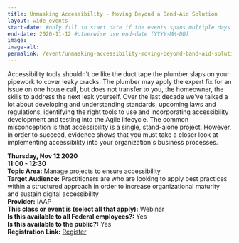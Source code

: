 ```yaml
---
title: Unmasking Accessibility - Moving Beyond a Band-Aid Solution
layout: wide_events
start-date: #only fill in start date if the events spans multiple days (YYYY-MM-DD)
end-date: 2020-11-12 #otherwise use end-date (YYYY-MM-DD)
image:
image-alt: 
permalink: /event/unmasking-accessibility-moving-beyond-band-aid-solution/ 
---
```


Accessibility tools shouldn't be like the duct tape the plumber slaps on your pipework to cover leaky cracks. The plumber may apply the expert fix for an issue on one house call, but does not transfer to you, the homeowner, the skills to address the next leak yourself. Over the last decade we've talked a lot about developing and understanding standards, upcoming laws and regulations, identifying the right tools to use and incorporating accessibility development and testing into the Agile lifecycle. The common misconception is that accessibility is a single, stand-alone project. However, in order to succeed, evidence shows that you must take a closer look at implementing accessibility into your organization's business processes.

**Thursday, Nov 12 2020**     
**11:00 - 12:30**  
**Topic Area:** Manage projects to ensure accessibility  
**Target Audience:** Practitioners are who are looking to apply best practices within a structured approach in order to increase organizational maturity and sustain digital accessibility    
**Provider:** IAAP  
**This class or event is (select all that apply):** Webinar  
**Is this available to all Federal employees?:** Yes  
**Is this available to the public?:** Yes  
**Registration Link:** <a href="https://www.accessibilityassociation.org/content.asp?admin=Y&amp;contentid=631" aria-label="Event Registration Link (opens in a new window)" target="_blank">Register</a>
